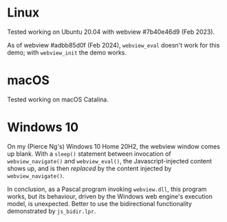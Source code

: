 # Linux

Tested working on Ubuntu 20.04 with webview #7b40e46d9 (Feb 2023).

As of webview #adbb85d0f (Feb 2024), `webview_eval` doesn't work for this demo; with `webview_init` 
the demo works.

# macOS

Tested working on macOS Catalina.

# Windows 10

On my (Pierce Ng's) Windows 10 Home 20H2, the webview window comes up
blank. With a ```sleep()``` statement between invocation of
```webview_navigate()``` and ```webview_eval()```, the Javascript-injected
content shows up, and is then *replaced* by the content injected by
```webview_navigate()```. 

In conclusion, as a Pascal program invoking ```webview.dll```, this program
works, but its behaviour, driven by the Windows web engine's execution
model, is unexpected.  Better to use the bidirectional functionality demonstrated
by ```js_bidir.lpr```.


